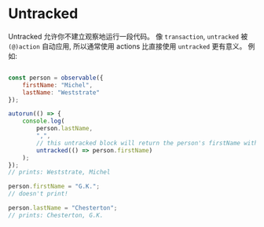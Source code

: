 # Untracked

Untracked 允许你不建立观察地运行一段代码。
像 `transaction`, `untracked` 被 `(@)action` 自动应用, 所以通常使用 actions 比直接使用 `untracked` 更有意义。
例如:

```javascript

const person = observable({
	firstName: "Michel",
	lastName: "Weststrate"
});

autorun(() => {
	console.log(
		person.lastName,
		",",
		// this untracked block will return the person's firstName without establishing a dependency
		untracked(() => person.firstName)
	);
});
// prints: Weststrate, Michel

person.firstName = "G.K.";
// doesn't print!

person.lastName = "Chesterton";
// prints: Chesterton, G.K.
```
